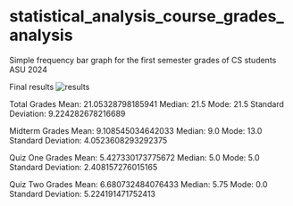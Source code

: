 # statistical_analysis_course_grades_analysis
Simple frequency bar graph for the first semester grades of CS students ASU 2024


Final results
![results](https://user-images.githubusercontent.com/77980007/147713130-ca7f7d30-77d0-44dd-ab32-71a60b092ad2.png)


Total Grades
Mean: 21.05328798185941
Median: 21.5
Mode: 21.5
Standard Deviation: 9.224282678216689


Midterm Grades
Mean: 9.108545034642033
Median: 9.0
Mode: 13.0
Standard Deviation: 4.0523608293292375


Quiz One Grades
Mean: 5.427330173775672
Median: 5.0
Mode: 5.0
Standard Deviation: 2.408157276015165


Quiz Two Grades
Mean: 6.680732484076433
Median: 5.75
Mode: 0.0
Standard Deviation: 5.224191471752413
